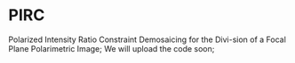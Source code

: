# PIRC
Polarized Intensity Ratio Constraint Demosaicing for the Divi-sion of a Focal Plane Polarimetric Image;
We will upload the code soon;
